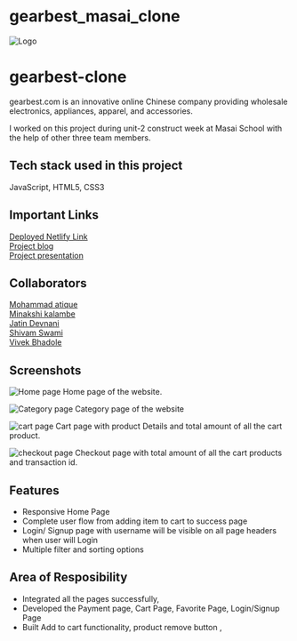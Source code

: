 # gearbest_masai_clone

![Logo](https://uidesign.gbtcdn.com/GB/images/promotion/2019/a_evan/Gearbest/logo_gearbest.png?imbypass=true)

# gearbest-clone

gearbest.com is an innovative online Chinese company providing wholesale electronics, appliances, apparel, and accessories.
<br>

I worked on this project during unit-2 construct week at Masai School with the help of other three team members.

## Tech stack used in this project

JavaScript, HTML5, CSS3

## Important Links
<a href="https://gearbestclone.netlify.app/">Deployed Netlify Link</a>
<br>
<a href="https://medium.com/@shivamviscabarca1899/my-first-ever-collaborated-project-4f0c044b9e26">Project blog</a>
<br>
<a href="https://drive.google.com/file/d/1NcjveBWvVv-_M1kH-RxL-PzJkVH6qS37/view?usp=sharing">Project presentation</a>

## Collaborators
<a href="https://github.com/mohammad-atique">Mohammad atique</a><br>
<a href="https://github.com/minakshikalambe">Minakshi kalambe</a><br>
<a href="https://github.com/jatindevnani">Jatin Devnani</a></br>
<a href="https://github.com/iamphenomenal2822">Shivam Swami</a></br>
<a href="https://github.com/Vivek-Badole">Vivek Bhadole</a>


## Screenshots

![Home page](https://miro.medium.com/max/1400/1*v9XdJI3mgB4DBokV-GzOmw.jpeg)
Home page of the website.


![Category page](https://miro.medium.com/max/1400/1*0AroujETl0I5MrrazBet-A.jpeg)
Category page of the website

![cart page](https://miro.medium.com/max/1400/1*8QZ6awio-cKmSmxZ6MuBuw.jpeg)
Cart page with product Details and total amount of all the cart product.


![checkout page](https://miro.medium.com/max/1400/1*i5m_fW0CnWJwzPsqnO4S2A.jpeg)
Checkout page with total amount of all the cart products and transaction id.

## Features

- Responsive Home Page
- Complete user flow from adding item to cart to success page
- Login/ Signup page with username will be visible on all page headers when user will Login
- Multiple filter and sorting options

## Area of Resposibility

- Integrated all the pages successfully,
- Developed the Payment page, Cart Page, Favorite Page, Login/Signup Page
- Built Add to cart functionality, product remove button ,
